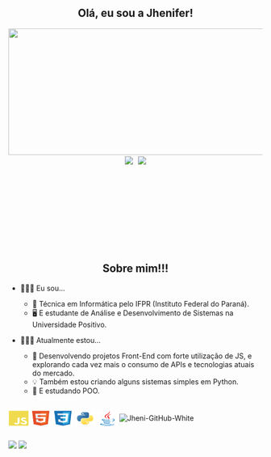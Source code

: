 <p align="center">
  <h2 align="center">Olá, eu sou a Jhenifer!</h2>
</p>
<div align="center">
  <img height="250em" width="815px" src="https://i.pinimg.com/736x/8e/3c/4e/8e3c4e858347d55dcd8a6676f1f94574.jpg"/>
</div> 
<div align="center" style="display: flex; justify-content: center; gap: 10px; flex-wrap: wrap;">
  <img height="180em" src="https://github-readme-stats.vercel.app/api?username=Jheniregmourr&show_icons=true&theme=transparent&rank_icon=github"/>
  <img height="180em" src="https://github-readme-stats.vercel.app/api/top-langs/?username=Jheniregmourr&layout=compact&langs_count=16&theme=transparent"/>
</div>

<p align="left">

  <p align="center">
    <h2 align="center">Sobre mim!!!</h2>
  </p>
  
- 👩🏻‍💻 Eu sou...
    - 💬 Técnica em Informática pelo IFPR (Instituto Federal do Paraná).
    - 🖥️ E estudante de Análise e Desenvolvimento de Sistemas na Universidade Positivo.

- 👩🏻‍💻 Atualmente estou...
    - 🔭 Desenvolvendo projetos Front-End com forte utilização de JS, e explorando cada vez mais o consumo de APIs e tecnologias atuais do mercado.
    - 💡 Também estou criando alguns sistemas simples em Python.
    - 🌱 E estudando POO.

 <div style="display: inline_block"><br>
   
  <img align="center" alt="Jheni-Js" height="30" width="40" src="https://raw.githubusercontent.com/devicons/devicon/master/icons/javascript/javascript-plain.svg">
  <img align="center" alt="Jheni-HTML" height="30" width="40" src="https://raw.githubusercontent.com/devicons/devicon/master/icons/html5/html5-original.svg">
  <img align="center" alt="Jheni-CSS" height="30" width="40" src="https://raw.githubusercontent.com/devicons/devicon/master/icons/css3/css3-original.svg">
  <img align="center" alt="Jheni-Python" height="30" width="40" src="https://raw.githubusercontent.com/devicons/devicon/master/icons/python/python-original.svg">
  <img align="center" alt="Jheni-Java" height="30" width="40" src="https://raw.githubusercontent.com/devicons/devicon/master/icons/java/java-original.svg"> 
  <img align="center" alt="Jheni-GitHub-White" height="30" width="40" src="https://raw.githubusercontent.com/devicons/devicon/master/icons/github/github-original-white.svg">
  
</div>

##

<div>
  
  <a href="mailto:contato@jhenifereginademoura@gmail.com"><img src="https://img.shields.io/badge/-Gmail-%23333?style=for-the-badge&logo=gmail&logoColor=white" target="_blank"></a>
  <a href="https://www.linkedin.com/in/jhenifer-regina-de-moura-3a9006340" target="_blank"><img src="https://img.shields.io/badge/-LinkedIn-%230077B5?style=for-the-badge&logo=linkedin&logoColor=white" target="_blank"></a>
  
</div>
